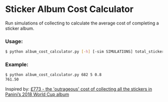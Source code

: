 # Sticker Album Cost Calculator

Run simulations of collecting to calculate the average cost of completing a sticker album.

### Usage:
```bash
$ python album_cost_calculator.py [-h] [-sim SIMULATIONS] total_stickers stickers_in_pack pack_price
```

### Example:
```bash
$ python album_cost_calculator.py 682 5 0.8
761.50
```

Inspired by: [£773 - the 'outrageous' cost of collecting all the stickers in Panini’s 2018 World Cup album](https://www.telegraph.co.uk/science/2018/03/28/773-outrageous-cost-collecting-stickers-paninis-2018-world/)
